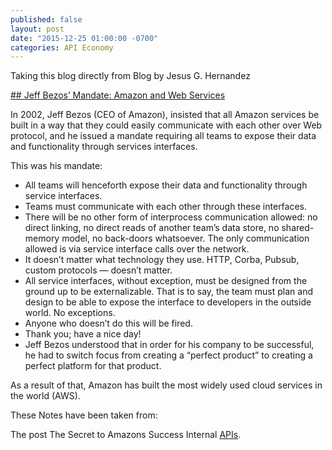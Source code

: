 ```yaml
---
published: false
layout: post
date: "2015-12-25 01:00:00 -0700"
categories: API Economy
---
```

Taking this blog directly from Blog by Jesus G. Hernandez

[## Jeff Bezos’ Mandate: Amazon and Web Services](http://jesusgilhernandez.com/2012/10/18/jeff-bezos-mandate-amazon-and-web-services/ "API Mandate Blog")

In 2002, Jeff Bezos (CEO of Amazon), insisted that all Amazon services be built in a way that they could easily communicate with each other over Web protocol, and he issued a mandate requiring all teams to expose their data and functionality through services interfaces.

This was his mandate:

> 
  - All teams will henceforth expose their data and functionality through service interfaces.
  - Teams must communicate with each other through these interfaces.
  - There will be no other form of interprocess communication allowed: no direct linking, no direct reads of another team’s data store, no shared-memory model, no back-doors whatsoever. The only communication allowed is via service interface calls over the network.
  - It doesn’t matter what technology they use. HTTP, Corba, Pubsub, custom protocols — doesn’t matter.
  - All service interfaces, without exception, must be designed from the ground up to be externalizable. That is to say, the team must plan and design to be able to expose the interface to developers in the outside world. No exceptions.
  - Anyone who doesn’t do this will be fired.
  - Thank you; have a nice day!
  - Jeff Bezos understood that in order for his company to be successful, he had to switch focus from creating a “perfect product” to creating a perfect platform for that product.


As a result of that, Amazon has built the most widely used cloud services in the world (AWS).

These Notes have been taken from:

The post The Secret to Amazons Success Internal [APIs](http://apievangelist.com/2012/01/12/the-secret-to-amazons-success-internal-apis/).


